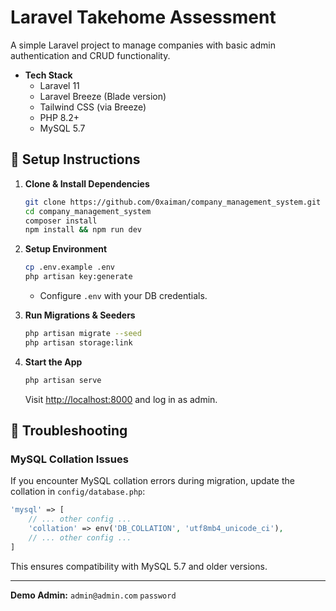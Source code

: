 # Laravel Takehome Assessment

A simple Laravel project to manage companies with basic admin authentication and CRUD functionality.

-   **Tech Stack**
    -   Laravel 11
    -   Laravel Breeze (Blade version)
    -   Tailwind CSS (via Breeze)
    -   PHP 8.2+
    -   MySQL 5.7

## 🚀 Setup Instructions

1. **Clone & Install Dependencies**

    ```bash
    git clone https://github.com/0xaiman/company_management_system.git
    cd company_management_system
    composer install
    npm install && npm run dev
    ```

2. **Setup Environment**

    ```bash
    cp .env.example .env
    php artisan key:generate
    ```

    - Configure `.env` with your DB credentials.

3. **Run Migrations & Seeders**

    ```bash
    php artisan migrate --seed
    php artisan storage:link
    ```

4. **Start the App**
    ```bash
    php artisan serve
    ```
    Visit [http://localhost:8000](http://localhost:8000) and log in as admin.

## 🔧 Troubleshooting

### MySQL Collation Issues

If you encounter MySQL collation errors during migration, update the collation in `config/database.php`:

```php
'mysql' => [
    // ... other config ...
    'collation' => env('DB_COLLATION', 'utf8mb4_unicode_ci'),
    // ... other config ...
]
```

This ensures compatibility with MySQL 5.7 and older versions.

---

**Demo Admin:**
`admin@admin.com`
`password`

